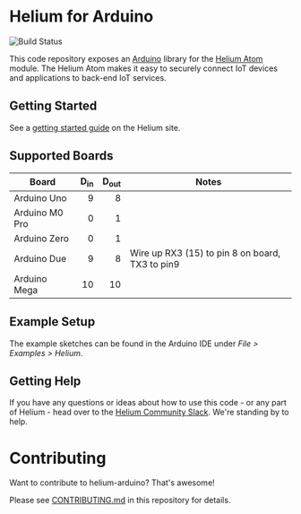 # Helium for Arduino #

![Build Status](https://travis-ci.org/helium/helium-arduino.svg?branch=master)

This code repository exposes an [Arduino](https://www.arduino.cc/)
library for
the [Helium Atom](https://www.helium.com/products/atom-xbee-module)
module. The Helium Atom makes it easy to securely connect IoT devices
and applications to back-end IoT services.


## Getting Started ##


See
a
[getting started guide](https://www.helium.com/dev/hardware-libraries/arduino) on
the Helium site.


## Supported Boards ##

Board             | D<SUB>in</SUB> | D<SUB>out</SUB> | Notes                                           |
------------------| -------------: | --------------: | ------------------------------------------------|
Arduino Uno       | 9              | 8               |                                                 |
Arduino M0 Pro    | 0              | 1               |                                                 |
Arduino Zero      | 0              | 1               |                                                 |
Arduino Due       | 9              | 8               | Wire up RX3 (15) to pin 8 on board, TX3 to pin9 |
Arduino Mega      | 10             | 10              |                                                 |

## Example Setup ##

The example sketches can be found in the Arduino IDE under _File >
Examples > Helium_.

## Getting Help ##

If you have any questions or ideas about how to use this code - or any
part of Helium - head over to
the [Helium Community Slack](http://chat.helium.com/). We're standing
by to help.

# Contributing

Want to contribute to helium-arduino? That's awesome!

Please
see
[CONTRIBUTING.md](https://github.com/helium/helium-arduino/blob/master/CONTRIBUTING.md) in
this repository for details.
